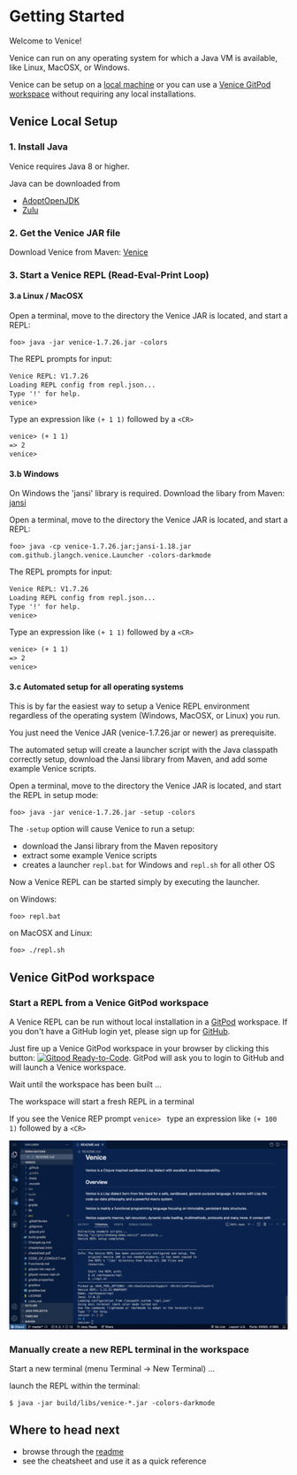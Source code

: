 # Getting Started

Welcome to Venice!

Venice can run on any operating system for which a Java VM is available, 
like Linux, MacOSX, or Windows.

Venice can be setup on a [local machine](#venice-local-setup) or you can use a [Venice GitPod workspace](#venice-gitpod-workspace) without requiring any local installations.
 

## Venice Local Setup

### 1. Install Java

Venice requires Java 8 or higher.

Java can be downloaded from 
- [AdoptOpenJDK](https://adoptopenjdk.net/)
- [Zulu](https://www.azul.com/downloads/zulu-community/)


### 2. Get the Venice JAR file

Download Venice from Maven: [Venice](https://search.maven.org/artifact/com.github.jlangch/venice/1.7.26/jar)


### 3. Start a Venice REPL (Read-Eval-Print Loop)

#### 3.a Linux / MacOSX

Open a terminal, move to the directory the Venice JAR is located, and start 
a REPL:

```text
foo> java -jar venice-1.7.26.jar -colors
```

The REPL prompts for input:

```text
Venice REPL: V1.7.26
Loading REPL config from repl.json...
Type '!' for help.
venice>
```

Type an expression like `(+ 1 1)` followed by a `<CR>`

```text
venice> (+ 1 1)
=> 2
venice>
```


#### 3.b Windows

On Windows the 'jansi' library is required. Download the libary from
Maven: [jansi](https://search.maven.org/artifact/org.fusesource.jansi/jansi/1.18/jar)

Open a terminal, move to the directory the Venice JAR is located, and start 
a REPL:

```text
foo> java -cp venice-1.7.26.jar;jansi-1.18.jar com.github.jlangch.venice.Launcher -colors-darkmode
```

The REPL prompts for input:

```text
Venice REPL: V1.7.26
Loading REPL config from repl.json...
Type '!' for help.
venice>
```

Type an expression like `(+ 1 1)` followed by a `<CR>`

```text
venice> (+ 1 1)
=> 2
venice>
```

#### 3.c Automated setup for all operating systems

This is by far the easiest way to setup a Venice REPL environment regardless of
the operating system (Windows, MacOSX, or Linux) you run.

You just need the Venice JAR (venice-1.7.26.jar or newer) as prerequisite.

The automated setup will create a launcher script with the Java classpath correctly
setup, download the Jansi library from Maven, and add some example Venice scripts.

Open a terminal, move to the directory the Venice JAR is located, and start 
the REPL in setup mode:

```text
foo> java -jar venice-1.7.26.jar -setup -colors
```

The `-setup` option will cause Venice to run a setup:
  - download the Jansi library from the Maven repository
  - extract some example Venice scripts
  - creates a launcher `repl.bat` for Windows and `repl.sh` for all other OS
  
Now a Venice REPL can be started simply by executing the launcher.

on Windows:

```text
foo> repl.bat
```

on MacOSX and Linux:

```text
foo> ./repl.sh
```


## Venice GitPod workspace 

### Start a REPL from a Venice GitPod workspace

A Venice REPL can be run without local installation in a [GitPod](https://gitpod.io/) workspace. If you don't have a GitHub login yet, please sign up for [GitHub](https://github.com/).

Just fire up a Venice GitPod workspace in your browser by clicking this button: 
[![Gitpod Ready-to-Code](https://img.shields.io/badge/Gitpod-Ready--to--Code-blue?logo=gitpod)](https://gitpod.io/#https://github.com/jlangch/venice). GitPod will ask you to login to GitHub and will launch a Venice workspace.

Wait until the workspace has been built ...

The workspace will start a fresh REPL in a terminal

If you see the Venice REP prompt `venice> ` type an expression like `(+ 100 1)` followed by a `<CR>`

<img src="https://github.com/jlangch/venice/blob/master/doc/assets/gitpod/gitpod-repl.png">


### Manually create a new REPL terminal in the workspace

Start a new terminal (menu Terminal -> New Terminal) ...

launch the REPL within the terminal:

```text
$ java -jar build/libs/venice-*.jar -colors-darkmode
```



## Where to head next

- browse through the [readme](https://github.com/jlangch/venice/blob/master/README.md)
- see the cheatsheet and use it as a quick reference


